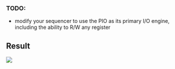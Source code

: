 ### TODO:

- modify your sequencer to use the PIO as its primary I/O engine, including the ability to R/W any register 


## Result
![](https://github.com/SEN316/ese519-lab2B-part1-10/blob/main/7_pio_sequencer/part7.gif)
